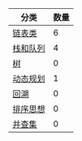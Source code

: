 | 分类                                               | 数量 
| ------------------------------------------------ | -- 
| [链表类](https://github.com/JK9559/WIO/blob/master/note/Algorithm/LeetCode/LinkedList/LeetCode-LinkedList.md)            | 6
| [栈和队列](https://github.com/JK9559/WIO/blob/master/note/Algorithm/LeetCode/Stack%26Queue/LeetCode-Stack%26Queue.md)            | 4
| [树](https://github.com/JK9559/WIO/blob/master/note/Algorithm/LeetCode/Tree/LeetCode-Tree.md)            | 0
| [动态规划](https://github.com/JK9559/WIO/blob/master/note/Algorithm/LeetCode/Dp/LeetCode-Dp.md)            | 1
| [回溯](https://github.com/JK9559/WIO/blob/master/note/Algorithm/LeetCode/Backtracking/LeetCode-Backtracking.md)            | 0
| [排序思想](https://github.com/JK9559/WIO/blob/master/note/Algorithm/LeetCode/Sort/LeetCode-Sort.md)            | 0
| [并查集](https://github.com/JK9559/WIO/blob/master/note/Algorithm/LeetCode/UnionFind/LeetCode-UnionFind.md)            | 0
